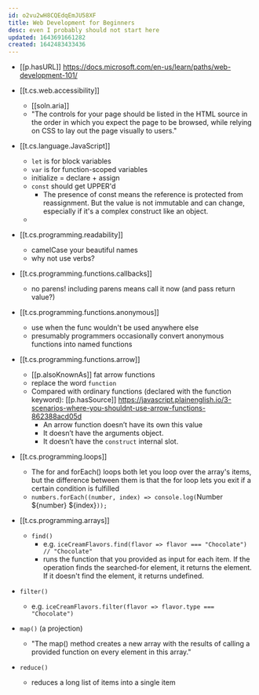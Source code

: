```yaml
---
id: o2vu2wH8CQEdqEmJU58XF
title: Web Development for Beginners
desc: even I probably should not start here
updated: 1643691661282
created: 1642483433436
---
```




- [[p.hasURL]] https://docs.microsoft.com/en-us/learn/paths/web-development-101/

- [[t.cs.web.accessibility]]
  - [[soln.aria]]
  - "The controls for your page should be listed in the HTML source in the order in which you expect the page to be browsed, while relying on CSS to lay out the page visually to users."
- [[t.cs.language.JavaScript]]
  - `let` is for block variables 
  - `var` is for function-scoped variables
  - initialize = declare + assign
  - `const` should get UPPER'd
    - The presence of const means the reference is protected from reassignment. But the value is not immutable and can change, especially if it's a complex construct like an object.
  - 
- [[t.cs.programming.readability]] 
  - camelCase your beautiful names
  - why not use verbs?
- [[t.cs.programming.functions.callbacks]]
  - no parens! including parens means call it now (and pass return value?)
- [[t.cs.programming.functions.anonymous]]
  - use when the func wouldn't be used anywhere else
  - presumably programmers occasionally convert anonymous functions into named functions
- [[t.cs.programming.functions.arrow]]
  - [[p.alsoKnownAs]] fat arrow functions
  - replace the word `function`
  - Compared with ordinary functions (declared with the function keyword): [[p.hasSource]] https://javascript.plainenglish.io/3-scenarios-where-you-shouldnt-use-arrow-functions-862388acd05d
    - An arrow function doesn’t have its own this value
    - It doesn’t have the arguments object.
    - It doesn’t have the `construct` internal slot. 
- [[t.cs.programming.loops]]
  - The for and forEach() loops both let you loop over the array's items, but the difference between them is that the for loop lets you exit if a certain condition is fulfilled
  - `numbers.forEach((number, index) => console.log(`Number ${number} ${index}`));`
- [[t.cs.programming.arrays]]
  - `find()`
    - e.g. `iceCreamFlavors.find(flavor => flavor === "Chocolate") // "Chocolate"`
    -  runs the function that you provided as input for each item. If the operation finds the searched-for element, it returns the element. If it doesn't find the element, it returns undefined.
 -  `filter()`
    -  e.g. `iceCreamFlavors.filter(flavor => flavor.type === "Chocolate")`
 -  `map()` (a projection)
    -  "The map() method creates a new array with the results of calling a provided function on every element in this array."
 -  `reduce()`
    -  reduces a long list of items into a single item
